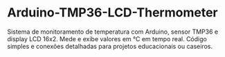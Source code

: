 # Arduino-TMP36-LCD-Thermometer
Sistema de monitoramento de temperatura com Arduino, sensor TMP36 e display LCD 16x2. Mede e exibe valores em °C em tempo real. Código simples e conexões detalhadas para projetos educacionais ou caseiros.
